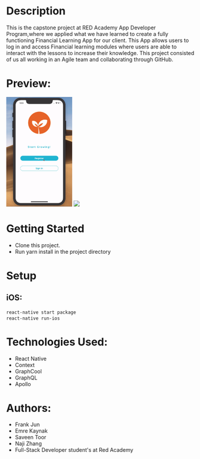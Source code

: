 # Description

This is the capstone project at RED Academy App Developer Program,where we applied what we have learned to create a fully functioning Financial Learning App for our client. This App allows users to log in and access Financial learning modules where users are able to interact with the lessons to increase their knowledge. This project consisted of us all working in an Agile team and collaborating through GitHub.

# Preview:

<img src="./gif/monkiri1.gif" width="35%">

<img src="./gif/monkiri2.gif" width="35%">

# Getting Started

- Clone this project.
- Run yarn install in the project directory

# Setup

## iOS:

```
react-native start package
react-native run-ios
```

# Technologies Used:

- React Native
- Context
- GraphCool
- GraphQL
- Apollo

# Authors:

- Frank Jun
- Emre Kaynak
- Saveen Toor
- Naji Zhang
- Full-Stack Developer student's at Red Academy
